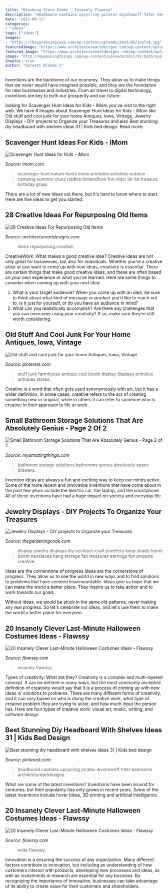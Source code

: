 ```yaml
---
title: "Bloxburg Store Items ~ Insanely Flawssy"
description: "Headboard captains upcycling pirates diyshowoff foter bedrooms architectureartdesigns"
date: "2022-09-11"
categories:
- "ideas"
tags: ["ideas"]
images:
- "https://thegardeningcook.com/wp-content/uploads/2013/05/jools4.jpg"
featuredImage: "https://www.architectureartdesigns.com/wp-content/uploads/2013/08/131.jpg"
featured_image: "https://www.architectureartdesigns.com/wp-content/uploads/2013/08/131.jpg"
image: "http://myamazingthings.com/wp-content/uploads/2017/07/bathroom-storage-12.jpg"
ShowToc: true
author: "Garnett Blanda I"
---
```



Inventions are the backbone of our economy. They allow us to make things that we never would have imagined possible, and they are the foundation for new businesses and industries. From air travel to digital technology, inventions are key to both our prosperity and our future.

	

		
looking for Scavenger Hunt Ideas for Kids - iMom you've visit to the right web. We have 8 Images about Scavenger Hunt Ideas for Kids - iMom like Old stuff and cool junk for your home Antiques, Iowa, Vintage, Jewelry Displays - DIY projects to Organize your Treasures and also Best stunning diy headboard with shelves ideas 31 | Kids bed design. Read more:
		
    
## Scavenger Hunt Ideas For Kids - IMom

<img loading=lazy src="http://imom.com/wp-content/uploads/2014/06/imom_os_scavenger_hunt_600px_use.jpg" onerror="this.onerror=null;this.src='https://tse4.mm.bing.net/th?id=OIP.3fQZoKGHGCCOy6FflmyZiAHaJk&amp;pid=15.1';" alt="Scavenger Hunt Ideas for Kids - iMom">

_Source: imom.com_

>scavenger hunt nature hunts imom printable activities outdoor camping summer clues riddles doitandhow fun older let list treasure birthday grass. 

	

There are a lot of new ideas out there, but it's hard to know where to start. Here are five ideas to get you started: 

    
## 28 Creative Ideas For Repurposing Old Items

<img loading=lazy src="https://www.architectureartdesigns.com/wp-content/uploads/2013/08/131.jpg" onerror="this.onerror=null;this.src='https://tse2.mm.bing.net/th?id=OIP.jhurb4djkZ8ck56G94ggXAHaKA&amp;pid=15.1';" alt="28 Creative Ideas For Repurposing Old Items">

_Source: architectureartdesigns.com_

>items repurposing creative. 

	

CreativeWork: What makes a good creative idea?
Creative ideas are not only great for businesses, but also for individuals. Whether you’re a creative artist or just want to come up with new ideas, creativity is essential. There are certain things that make good creative ideas, and these are often based on your own experience or what you’ve learned. Here are some things to consider when coming up with your next idea: 
1) What is your target audience? When you come up with an idea, be sure to think about what kind of message or product you’d like to reach out to. Is it just for yourself, or do you have an audience in mind? 
2) What can you realistically accomplish? Are there any challenges that you can overcome using your creativity? If so, make sure they’re still worth considering.

    
## Old Stuff And Cool Junk For Your Home Antiques, Iowa, Vintage

<img loading=lazy src="https://i.pinimg.com/736x/4b/0a/51/4b0a51e88df35686ab56e093a705f01d.jpg" onerror="this.onerror=null;this.src='https://tse2.mm.bing.net/th?id=OIP.ERgULgiKg5z6pg8_uTY8qgHaNK&amp;pid=15.1';" alt="Old stuff and cool junk for your home Antiques, Iowa, Vintage">

_Source: pinterest.com_

>stuff junk farmhouse antique cool booth display displays primitive antiques stores. 

	

Creative is a word that often gets used synonymously with art, but it has a wider definition. In some cases, creative refers to the act of creating something new or original, while in others it can refer to someone who is creative in their approach to life or work.

    
## Small Bathroom Storage Solutions That Are Absolutely Genius - Page 2 Of 2

<img loading=lazy src="http://myamazingthings.com/wp-content/uploads/2017/07/bathroom-storage-12.jpg" onerror="this.onerror=null;this.src='https://tse2.mm.bing.net/th?id=OIP.bt8SLaJhDa_mn2knav-hqAHaJ3&amp;pid=15.1';" alt="Small Bathroom Storage Solutions That Are Absolutely Genius - Page 2 of 2">

_Source: myamazingthings.com_

>bathroom storage solutions bathrooms genius absolutely space drawers. 

	

Invention ideas are always a fun and exciting way to keep our minds active. Some of the more recent and innovative inventions that have come about in the past few years include the electric car, the laptop, and the smartphone. All of these inventions have had a huge impact on society and everyday life.

    
## Jewelry Displays - DIY Projects To Organize Your Treasures

<img loading=lazy src="https://thegardeningcook.com/wp-content/uploads/2013/05/jools4.jpg" onerror="this.onerror=null;this.src='https://tse2.mm.bing.net/th?id=OIP.zbUYrUSUg66zs4kFLDfUmQHaJ4&amp;pid=15.1';" alt="Jewelry Displays - DIY projects to Organize your Treasures">

_Source: thegardeningcook.com_

>display jewelry displays diy necklace craft jewellery lamp shade frame booth necklaces hang storage fair treasures earrings fun projects creative. 

	

Ideas are the cornerstone of progress
Ideas are the cornerstone of progress. They allow us to see the world in new ways and to find solutions to problems that have seemed insurmountable.
Ideas give us hope that we can make the world a better place. They inspire us to take action and to work towards our goals.

Without ideas, we would be stuck in the same old patterns, never making any real progress. So let's celebrate our ideas, and let's use them to make the world a better place for everyone.

    
## 20 Insanely Clever Last-Minute Halloween Costumes Ideas - Flawssy

<img loading=lazy src="https://flawssy.com/wp-content/uploads/2016/05/Last-Minute-Halloween-Costumes-ideas.jpg" onerror="this.onerror=null;this.src='https://tse4.mm.bing.net/th?id=OIP.HbLoiZF5FS-2NlwNvSOFGwHaLH&amp;pid=15.1';" alt="20 Insanely Clever Last-Minute Halloween Costumes Ideas - Flawssy">

_Source: flawssy.com_

>insanely flawssy. 

	

Types of creativity: What are they?
Creativity is a complex and multi-layered concept. It can be defined in many ways, but the most commonly accepted definition of creativity would say that it is a process of coming up with new ideas or solutions to problems. There are many different forms of creativity, and it can vary based on who is doing the creative work, what type of creative problem they are trying to solve, and how much input the person has. Here are four types of creative work: visual art, music, writing, and software design.

    
## Best Stunning Diy Headboard With Shelves Ideas 31 | Kids Bed Design

<img loading=lazy src="https://i.pinimg.com/736x/79/18/8f/79188f00b0b3152284e45815e5fddbb5.jpg" onerror="this.onerror=null;this.src='https://tse4.mm.bing.net/th?id=OIP.0McZ_LM_Lng9zZKs_XChJgHaJ3&amp;pid=15.1';" alt="Best stunning diy headboard with shelves ideas 31 | Kids bed design">

_Source: pinterest.com_

>headboard captains upcycling pirates diyshowoff foter bedrooms architectureartdesigns. 

	

What are some of the latest inventions?
Inventions have been around for centuries, but their popularity has only grown in recent years. Some of the latest inventions include hover bikes, 3D printing and artificial intelligence.

    
## 20 Insanely Clever Last-Minute Halloween Costumes Ideas - Flawssy

<img loading=lazy src="https://www.flawssy.com/wp-content/uploads/2016/05/women-last-minute-costume.jpg" onerror="this.onerror=null;this.src='https://tse2.mm.bing.net/th?id=OIP.JIQcQEVEKaGgflLAM63IkwHaLH&amp;pid=15.1';" alt="20 Insanely Clever Last-Minute Halloween Costumes Ideas - Flawssy">

_Source: flawssy.com_

>evite flawssy. 

	

Innovation is a ensuring the success of any organization. Many different factors contribute to innovation, but including an understanding of how customers interact with products, developing new processes and ideas, as well as investments in research are essential for any business. By recognizing the importance of innovation, businesses can take advantage of its ability to create value for their customers and shareholders.

